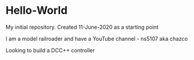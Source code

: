 # Hello-World
My initial repository.
Created 11-June-2020 as a starting point

I am a model railroader and have a YouTube channel - ns5107 aka chazco

Looking to build a DCC++ controller
